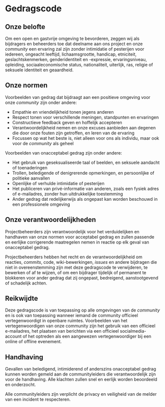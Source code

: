 # Gedragscode

## Onze belofte

Om een open en gastvrije omgeving te bevorderen, zeggen wij als bijdragers en
beheerders toe dat deelname aan ons project en onze _community_ een ervaring zal
zijn zonder intimidatie of pesterijen voor iedereen, ongeacht leeftijd,
lichaamsgrootte, handicap, etniciteit, geslachtskenmerken, genderidentiteit en
-expressie, ervaringsniveau, opleiding, sociaaleconomische status,
nationaliteit, uiterlijk, ras, religie of seksuele identiteit en geaardheid.

## Onze normen

Voorbeelden van gedrag dat bijdraagt aan een positieve omgeving voor onze
_community_ zijn onder andere:

- Empathie en vriendelijkheid tonen jegens anderen
- Respect tonen voor verschillende meningen, standpunten en ervaringen
- Constructieve feedback geven en hoffelijk accepteren
- Verantwoordelijkheid nemen en onze excuses aanbieden aan degenen die door onze
  fouten zijn getroffen, en leren van de ervaring
- Focussen op wat het beste is, niet alleen voor ons als individu, maar ook voor
  de _community_ als geheel

Voorbeelden van onacceptabel gedrag zijn onder andere:

- Het gebruik van geseksualiseerde taal of beelden, en seksuele aandacht of
  toenaderingen
- Trollen, beledigende of denigrerende opmerkingen, en persoonlijke of politieke
  aanvallen
- Openlijke of verhulde intimidatie of pesterijen
- Het publiceren van privé-informatie van anderen, zoals een fysiek adres of
  e-mailadres, zonder hun uitdrukkelijke toestemming
- Ander gedrag dat redelijkerwijs als ongepast kan worden beschouwd in een
  professionele omgeving

## Onze verantwoordelijkheden

Projectbeheerders zijn verantwoordelijk voor het verduidelijken en handhaven van
onze normen voor acceptabel gedrag en zullen passende en eerlijke corrigerende
maatregelen nemen in reactie op elk geval van onacceptabel gedrag.

Projectbeheerders hebben het recht en de verantwoordelijkheid om reacties,
_commits_, code, wiki-bewerkingen, _issues_ en andere bijdragen die niet in
overeenstemming zijn met deze gedragscode te verwijderen, te bewerken of af te
wijzen, of om een bijdrager tijdelijk of permanent te blokkeren voor ander
gedrag dat zij ongepast, bedreigend, aanstootgevend of schadelijk achten.

## Reikwijdte

Deze gedragscode is van toepassing op alle omgevingen van de _community_ en is
ook van toepassing wanneer iemand de community officieel vertegenwoordigt in
openbare ruimtes. Voorbeelden van het vertegenwoordigen van onze community zijn
het gebruik van een officieel e-mailadres, het plaatsen van berichten via een
officieel socialmedia-account of het optreden als een aangewezen
vertegenwoordiger bij een online of offline evenement.

## Handhaving

Gevallen van beledigend, intimiderend of anderszins onacceptabel gedrag kunnen
worden gemeld aan de communityleiders die verantwoordelijk zijn voor de
handhaving. Alle klachten zullen snel en eerlijk worden beoordeeld en
onderzocht.

Alle communityleiders zijn verplicht de privacy en veiligheid van de melder van
een incident te respecteren.

